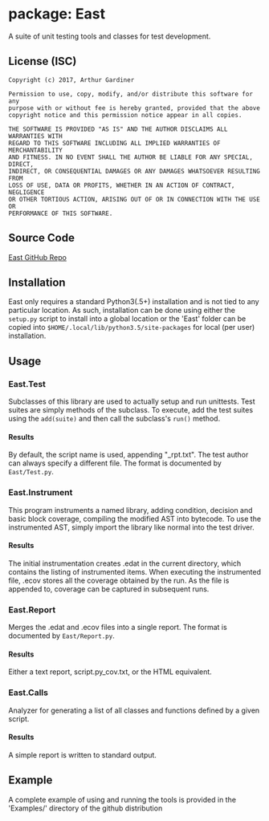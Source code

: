 # package: East
A suite of unit testing tools and classes for test development.

## License (ISC)
```
Copyright (c) 2017, Arthur Gardiner

Permission to use, copy, modify, and/or distribute this software for any
purpose with or without fee is hereby granted, provided that the above
copyright notice and this permission notice appear in all copies.

THE SOFTWARE IS PROVIDED "AS IS" AND THE AUTHOR DISCLAIMS ALL WARRANTIES WITH
REGARD TO THIS SOFTWARE INCLUDING ALL IMPLIED WARRANTIES OF MERCHANTABILITY
AND FITNESS. IN NO EVENT SHALL THE AUTHOR BE LIABLE FOR ANY SPECIAL, DIRECT,
INDIRECT, OR CONSEQUENTIAL DAMAGES OR ANY DAMAGES WHATSOEVER RESULTING FROM
LOSS OF USE, DATA OR PROFITS, WHETHER IN AN ACTION OF CONTRACT, NEGLIGENCE
OR OTHER TORTIOUS ACTION, ARISING OUT OF OR IN CONNECTION WITH THE USE OR
PERFORMANCE OF THIS SOFTWARE.
```

## Source Code
[East GitHub Repo](https://github.com/new32/east_py)

## Installation
East only requires a standard Python3(.5+) installation and is not tied to any
particular location. As such, installation can be done using either the
`setup.py` script to install into a global location or the 'East'
folder can be copied into  `$HOME/.local/lib/python3.5/site-packages` for local
(per user) installation.

## Usage

### East.Test
Subclasses of this library are used to actually setup and run unittests. Test
suites are simply methods of the subclass. To execute, add the test suites using
the `add(suite)` and then call the subclass's `run()` method.

#### Results
By default, the script name is used, appending "_rpt.txt". The test author can
always specify a different file. The format is documented by `East/Test.py`.

### East.Instrument
This program instruments a named library, adding condition, decision and basic
block coverage, compiling the modified AST into bytecode. To use the
instrumented AST, simply import the library like normal into the test driver.

#### Results
The initial instrumentation creates .edat in the current directory,
which contains the listing of instrumented items. When executing the
instrumented file, .ecov stores all the coverage obtained by the run.
As the file is appended to, coverage can be captured in subsequent runs.

### East.Report
Merges the .edat and .ecov files into a single report. The format is
documented by `East/Report.py`.

#### Results
Either a text report, script.py_cov.txt, or the HTML equivalent.

### East.Calls
Analyzer for generating a list of all classes and functions defined by a given
script.

#### Results
A simple report is written to standard output.

## Example
A complete example of using and running the tools is provided in the 'Examples/'
directory of the github distribution
